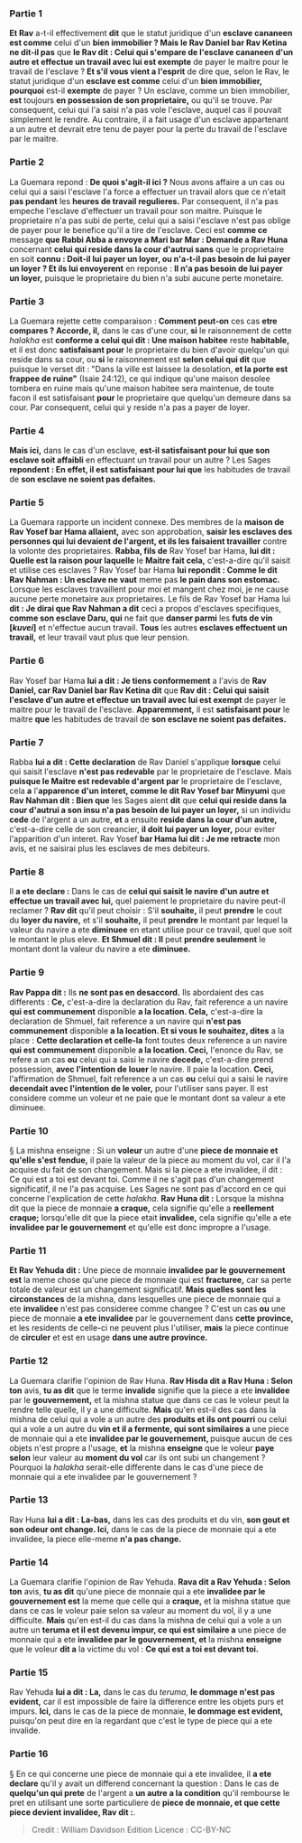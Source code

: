
### Partie 1
<b>Et Rav</b> a-t-il effectivement <b>dit</b> que le statut juridique d'un <b>esclave cananeen est comme</b> celui d'un <b>bien immobilier ? Mais le Rav Daniel bar Rav Ketina ne dit-il pas</b> que <b>le Rav dit : Celui qui s'empare de l'<b>esclave cananeen d'un autre</b> et effectue un travail avec lui est exempte</b> de payer le maitre pour le travail de l'esclave ? <b>Et s'il vous vient a l'esprit</b> de dire que, selon le Rav, le statut juridique d'un <b>esclave est comme</b> celui d'un <b>bien immobilier, pourquoi</b> est-il <b>exempte</b> de payer ? Un esclave, comme un bien immobilier, <b>est</b> toujours <b>en possession de son proprietaire,</b> ou qu'il se trouve. Par consequent, celui qui l'a saisi n'a pas vole l'esclave, auquel cas il pouvait simplement le rendre. Au contraire, il a fait usage d'un esclave appartenant a un autre et devrait etre tenu de payer pour la perte du travail de l'esclave par le maitre.

### Partie 2
La Guemara repond : <b>De quoi s'agit-il ici ?</b> Nous avons affaire a un cas ou celui qui a saisi l'esclave l'a force a effectuer un travail alors que ce n'etait <b>pas pendant</b> les <b>heures de travail regulieres.</b> Par consequent, il n'a pas empeche l'esclave d'effectuer un travail pour son maitre. Puisque le proprietaire n'a pas subi de perte, celui qui a saisi l'esclave n'est pas oblige de payer pour le benefice qu'il a tire de l'esclave. Ceci est <b>comme ce</b> message <b>que Rabbi Abba a envoye a Mari bar Mar : Demande a Rav Huna</b> concernant <b>celui qui reside dans la cour d'autrui sans</b> que le proprietaire en soit <b>connu : Doit-il lui payer un loyer, ou n'a-t-il pas besoin de lui payer un loyer ? Et ils lui envoyerent</b> en reponse : <b>Il n'a pas besoin de lui payer un loyer,</b> puisque le proprietaire du bien n'a subi aucune perte monetaire.

### Partie 3
La Guemara rejette cette comparaison : <b>Comment peut-on</b> ces cas <b>etre compares ? Accorde, il,</b> dans le cas d'une cour, <b>si</b> le raisonnement de cette <i>halakha</i> est <b>conforme a celui qui dit : Une maison habitee</b> reste <b>habitable,</b> et il est donc <b>satisfaisant pour</b> le proprietaire du bien d'avoir quelqu'un qui reside dans sa cour, ou <b>si</b> le raisonnement est <b>selon celui qui dit</b> que puisque le verset dit : "Dans la ville est laissee la desolation, <b>et la porte est frappee de ruine"</b> (Isaie 24:12), ce qui indique qu'une maison desolee tombera en ruine mais qu'une maison habitee sera maintenue, de toute facon il est satisfaisant <b>pour</b> le proprietaire que quelqu'un demeure dans sa cour. Par consequent, celui qui y reside n'a pas a payer de loyer.

### Partie 4
<b>Mais ici,</b> dans le cas d'un esclave, <b>est-il satisfaisant pour lui que son esclave soit affaibli</b> en effectuant un travail pour un autre ? Les Sages <b>repondent : En effet, il est satisfaisant pour lui que</b> les habitudes de travail de <b>son esclave ne soient pas defaites.</b>

### Partie 5
La Guemara rapporte un incident connexe. Des membres de la <b>maison de Rav Yosef bar Hama allaient,</b> avec son approbation, <b>saisir les esclaves des personnes qui lui devaient de l'argent, et ils les faisaient travailler</b> contre la volonte des proprietaires. <b>Rabba, fils de</b> Rav Yosef bar Hama, <b>lui dit : Quelle est la raison pour laquelle</b> le <b>Maitre fait cela,</b> c'est-a-dire qu'il saisit et utilise ces esclaves ? Rav Yosef bar Hama <b>lui repondit : Comme le dit Rav Nahman : Un esclave ne vaut</b> meme pas <b>le pain dans son estomac.</b> Lorsque les esclaves travaillent pour moi et mangent chez moi, je ne cause aucune perte monetaire aux proprietaires. Le fils de Rav Yosef bar Hama lui <b>dit : Je dirai que Rav Nahman a dit</b> ceci a propos d'esclaves specifiques, <b>comme son esclave Daru, qui</b> ne fait que <b>danser parmi</b> les <b>futs de vin [<i>kuvei</i>]</b> et n'effectue aucun travail. <b>Tous</b> les autres <b>esclaves effectuent un travail,</b> et leur travail vaut plus que leur pension.

### Partie 6
Rav Yosef bar Hama <b>lui a dit : Je tiens conformement</b> a l'avis de <b>Rav Daniel, car Rav Daniel bar Rav Ketina dit</b> que <b>Rav dit : Celui qui saisit l'esclave d'un autre et effectue un travail avec lui est exempt</b> de payer le maitre pour le travail de l'esclave. <b>Apparemment,</b> il est <b>satisfaisant pour</b> le maitre <b>que</b> les habitudes de travail de <b>son esclave ne soient pas defaites.</b>

### Partie 7
Rabba <b>lui a dit : Cette declaration</b> de Rav Daniel s'applique <b>lorsque</b> celui qui saisit l'esclave <b>n'est pas redevable</b> par le proprietaire de l'esclave. Mais <b>puisque le Maitre est redevable d'argent par</b> le proprietaire de l'esclave, cela <b>a</b> l'<b>apparence d'un interet, comme le dit Rav Yosef bar Minyumi</b> que <b>Rav Nahman dit : Bien que</b> les Sages aient <b>dit</b> que <b>celui qui reside dans la cour d'autrui a son insu n'a pas besoin de lui payer un loyer,</b> si un individu <b>cede</b> de l'argent a un autre, <b>et</b> a ensuite <b>reside dans la cour d'un autre,</b> c'est-a-dire celle de son creancier, <b>il doit lui payer un loyer,</b> pour eviter l'apparition d'un interet. Rav Yosef <b>bar Hama lui dit : Je me retracte</b> mon avis, et ne saisirai plus les esclaves de mes debiteurs.

### Partie 8
Il <b>a ete declare :</b> Dans le cas de <b>celui qui saisit le navire d'un autre et effectue un travail avec lui,</b> quel paiement le proprietaire du navire peut-il reclamer ? <b>Rav dit</b> qu'il peut choisir : S'il <b>souhaite,</b> il peut <b>prendre</b> le cout du <b>loyer du navire,</b> et s'il <b>souhaite,</b> il peut <b>prendre</b> le montant par lequel la valeur du navire a ete <b>diminuee</b> en etant utilise pour ce travail, quel que soit le montant le plus eleve. <b>Et Shmuel dit : Il</b> peut <b>prendre seulement</b> le montant dont la valeur du navire a ete <b>diminuee.</b>

### Partie 9
<b>Rav Pappa dit :</b> Ils <b>ne sont pas en desaccord.</b> Ils abordaient des cas differents : <b>Ce,</b> c'est-a-dire la declaration du Rav, fait reference a un navire <b>qui est communement</b> disponible <b>a la location. Cela,</b> c'est-a-dire la declaration de Shmuel, fait reference a un navire qui <b>n'est pas communement</b> disponible <b>a la location. Et si vous le souhaitez, dites</b> a la place : <b>Cette declaration et celle-la</b> font toutes deux reference a un navire <b>qui est communement</b> disponible <b>a la location. Ceci,</b> l'enonce du Rav, se refere a un cas <b>ou</b> celui qui a saisi le navire <b>decede,</b> c'est-a-dire prend possession, <b>avec l'intention de louer</b> le navire. Il paie la location. <b>Ceci,</b> l'affirmation de Shmuel, fait reference a un cas <b>ou</b> celui qui a saisi le navire <b>decendait avec l'intention de le voler,</b> pour l'utiliser sans payer. Il est considere comme un voleur et ne paie que le montant dont sa valeur a ete diminuee.

### Partie 10
§ La mishna enseigne : Si un <b>voleur</b> un autre d'une <b>piece de monnaie et qu'elle s'est fendue,</b> il paie la valeur de la piece au moment du vol, car il l'a acquise du fait de son changement. Mais si la piece a ete invalidee, il dit : Ce qui est a toi est devant toi. Comme il ne s'agit pas d'un changement significatif, il ne l'a pas acquise. Les Sages ne sont pas d'accord en ce qui concerne l'explication de cette <i>halakha</i>. <b>Rav Huna dit :</b> Lorsque la mishna dit que la piece de monnaie <b>a craque,</b> cela signifie qu'elle a <b>reellement craque;</b> lorsqu'elle dit que la piece etait <b>invalidee,</b> cela signifie qu'elle a ete <b>invalidee par le gouvernement</b> et qu'elle est donc impropre a l'usage.

### Partie 11
<b>Et Rav Yehuda dit :</b> Une piece de monnaie <b>invalidee par le gouvernement est</b> la meme chose qu'une piece de monnaie qui est <b>fracturee,</b> car sa perte totale de valeur est un changement significatif. <b>Mais quelles sont les circonstances</b> de la mishna, dans lesquelles une piece de monnaie qui a ete <b>invalidee</b> n'est pas consideree comme changee ? C'est un cas <b>ou</b> une piece de monnaie <b>a ete invalidee</b> par le gouvernement dans <b>cette province,</b> et les residents de celle-ci ne peuvent plus l'utiliser, <b>mais</b> la piece continue de <b>circuler</b> et est en usage <b>dans une autre province.</b>

### Partie 12
La Guemara clarifie l'opinion de Rav Huna. <b>Rav Hisda dit a Rav Huna : Selon ton</b> avis, <b>tu as dit</b> que le terme <b>invalide</b> signifie que la piece a ete <b>invalidee</b> par le <b>gouvernement,</b> et la mishna statue que dans ce cas le voleur peut la rendre telle quelle, il y a une difficulte. <b>Mais</b> qu'en est-il des cas dans la mishna de celui qui a vole a un autre des <b>produits et ils ont pourri</b> ou celui qui a vole a un autre du <b>vin et il a fermente, qui sont similaires a</b> une piece de monnaie qui a ete <b>invalidee par le gouvernement, </b> puisque aucun de ces objets n'est propre a l'usage, <b>et</b> la mishna <b>enseigne</b> que le voleur <b>paye selon</b> leur valeur au <b>moment du vol</b> car ils ont subi un changement ? Pourquoi la <i>halakha</i> serait-elle differente dans le cas d'une piece de monnaie qui a ete invalidee par le gouvernement ?

### Partie 13
Rav Huna <b>lui a dit : La-bas,</b> dans les cas des produits et du vin, <b>son gout et son odeur ont change. Ici,</b> dans le cas de la piece de monnaie qui a ete invalidee, la piece elle-meme <b>n'a pas change.</b>

### Partie 14
La Guemara clarifie l'opinion de Rav Yehuda. <b>Rava dit a Rav Yehuda : Selon ton</b> avis, <b>tu as dit</b> qu'une piece de monnaie qui a ete <b>invalidee par le gouvernement est</b> la meme que celle qui a <b>craque,</b> et la mishna statue que dans ce cas le voleur paie selon sa valeur au moment du vol, il y a une difficulte. <b>Mais</b> qu'en est-il du cas dans la mishna de celui qui a vole a un autre un <b>teruma</i> et il est devenu impur, ce qui est similaire a</b> une piece de monnaie qui a ete <b>invalidee par le gouvernement, et</b> la mishna <b>enseigne</b> que le voleur <b>dit a</b> la victime du vol : <b>Ce qui est a toi est devant toi.</b>

### Partie 15
Rav Yehuda <b>lui a dit : La,</b> dans le cas du <i>teruma</i>, <b>le dommage n'est pas evident,</b> car il est impossible de faire la difference entre les objets purs et impurs. <b>Ici,</b> dans le cas de la piece de monnaie, <b>le dommage est evident,</b> puisqu'on peut dire en la regardant que c'est le type de piece qui a ete invalide.

### Partie 16
§ En ce qui concerne une piece de monnaie qui a ete invalidee, il <b>a ete declare</b> qu'il y avait un differend concernant la question : Dans le cas de <b>quelqu'un qui prete</b> de l'argent a <b>un autre a la condition</b> qu'il rembourse le pret en utilisant une sorte particuliere de <b>piece de monnaie, et que cette piece devient invalidee, Rav dit :</b>.

>Credit : William Davidson Edition
>Licence : CC-BY-NC